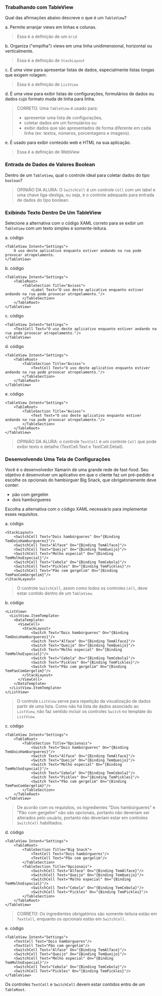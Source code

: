 ﻿### Trabalhando com TableView ###

Qual das afirmações abaixo descreve o que é um `TableView`?

a. Permite arranjar views em linhas e colunas.
> Essa é a definição de um `Grid`

b. Organiza ("empilha") views em uma linha unidimensional, horizontal ou verticalmente.
> Essa é a definição de `StackLayout`

c. É uma view para apresentar listas de dados, especialmente listas longas que exigem rolagem.
> Essa é a definição de `ListView`

d. É uma view para exibir listas de configurações, formulários de dados ou dados cujo formato muda de linha para linha.

> CORRETO. Uma `TableView` é usado para:
>
> * apresentar uma lista de configurações,
> * coletar dados em um formulários ou
> * exibir dados que são apresentados de forma diferente em cada linha (ex: textos, números, porcentagens e imagens).

e. É usado para exibir conteúdo web e HTML na sua aplicação.
> Essa é a definição de WebView

### Entrada de Dados de Valores Boolean ###

Dentro de um `TableView`, qual o controle ideal para
coletar dados do tipo `boolean`?

> OPINIÃO DA ALURA:
> O `SwitchCell` é um controle `Cell` com um label
> e uma chave liga-desliga, ou seja, é o controle adequado
> para entrada de dados do tipo boolean.
> 

### Exibindo Texto Dentro De Um TableView ###

Selecione a alternativa com o código XAML correto para
se exibir um `TableView` com um texto simples e somente-leitura.

a. código
```
<TableView Intent="Settings">
    O uso deste aplicativo enquanto estiver andando na rua pode provocar atropelamento.
</TableView>
```

b. código
```
<TableView Intent="Settings">
    <TableRoot>
        <TableSection Title="Avisos">
            <Label Text="O uso deste aplicativo enquanto estiver andando na rua pode provocar atropelamento."/>
        </TableSection>
    </TableRoot>
</TableView>
```

c. código
```
<TableView Intent="Settings">
    <TextCell Text="O uso deste aplicativo enquanto estiver andando na rua pode provocar atropelamento."/>
</TableView>
```

d. código
```
<TableView Intent="Settings">
    <TableRoot>
        <TableSection Title="Avisos">
            <TextCell Text="O uso deste aplicativo enquanto estiver andando na rua pode provocar atropelamento."/>
        </TableSection>
    </TableRoot>
</TableView>
```

e. código
```
<TableView Intent="Settings">
    <TableRoot>
        <TableSection Title="Avisos">
            <Text Text="O uso deste aplicativo enquanto estiver andando na rua pode provocar atropelamento."/>
        </TableSection>
    </TableRoot>
</TableView>
```

> OPINIÃO DA ALURA: o controle `TextCell` é um controle `Cell` que pode exibir
> texto e detalhe (TextCell.Text e TextCell.Detail).

### Desenvolvendo Uma Tela de Configurações ###

Você é o desenvolvedor Xamarin de uma grande rede de fast-food. Seu
objetivo é desenvolver um aplicativo em que o cliente faz um pré-pedido
e escolhe os opcionais do hambúrguer Big Snack, que obrigatoriamente deve conter:
* pão com gergelim
* dois hambúrgueres 

Escolha a alternativa com o código XAML necessário para implementar
esses requisitos.

a. código

```
<StackLayout>
    <SwitchCell Text="Dois hambúrgueres" On="{Binding TemDoisHamburgueres}"/>
    <SwitchCell Text="Alface" On="{Binding TemAlface}"/>
    <SwitchCell Text="Queijo" On="{Binding TemQueijo}"/>
    <SwitchCell Text="Molho especial" On="{Binding TemMolhoEspecial}"/>
    <SwitchCell Text="Cebola" On="{Binding TemCebola}"/>
    <SwitchCell Text="Pickles" On="{Binding TemPickles}"/>
    <SwitchCell Text="Pão com gergelim" On="{Binding TemPaoComGergelim}"/>
<\StackLayout>
```
> O controle `SwitchCell`, assim como todos os controles `Cell`, deve estar contido 
> dentro de um `TableView`.
> 
b. código

```
<ListView>
  <ListView.ItemTemplate>
    <DataTemplate>
      <ViewCell>
        <StackLayout>
            <Switch Text="Dois hambúrgueres" On="{Binding TemDoisHamburgueres}"/>
            <Switch Text="Alface" On="{Binding TemAlface}"/>
            <Switch Text="Queijo" On="{Binding TemQueijo}"/>
            <Switch Text="Molho especial" On="{Binding TemMolhoEspecial}"/>
            <Switch Text="Cebola" On="{Binding TemCebola}"/>
            <Switch Text="Pickles" On="{Binding TemPickles}"/>
            <Switch Text="Pão com gergelim" On="{Binding TemPaoComGergelim}"/>
        </StackLayout>
      </ViewCell>
    </DataTemplate>
  </ListView.ItemTemplate>
</ListView>
```
> O controle `ListView` serve para repetição da visualização
> de dados partir de uma lista. Como não há lista de dados associado
> ao `ListView`, não faz sentido incluir os controles `Switch` no
> template do `ListView`.
> 
c. código

```
<TableView Intent="Settings">
    <TableRoot>
        <TableSection Title="Opcionais">
            <Switch Text="Dois hambúrgueres" On="{Binding TemDoisHamburgueres}"/>
            <Switch Text="Alface" On="{Binding TemAlface}"/>
            <Switch Text="Queijo" On="{Binding TemQueijo}"/>
            <Switch Text="Molho especial" On="{Binding TemMolhoEspecial}"/>
            <Switch Text="Cebola" On="{Binding TemCebola}"/>
            <Switch Text="Pickles" On="{Binding TemPickles}"/>
            <Switch Text="Pão com gergelim" On="{Binding TemPaoComGergelim}"/>
        </TableSection>
    </TableRoot>
</TableView>
```
> De acordo com os requisitos, os ingredientes "Dois hambúrgueres" e "Pão com gergelim" 
> não são opcionais, portanto não deveriam ser alterados pelo usuário, portanto não
> deveriam estar em controles `SwitchCell` habilitados.

d. código

```
<TableView Intent="Settings">
    <TableRoot>
        <TableSection Title="Big Snack">
            <TextCell Text="Dois hambúrgueres"/>
            <TextCell Text="Pão com gergelim"/>
        </TableSection>
        <TableSection Title="Opcionais">
            <SwitchCell Text="Alface" On="{Binding TemAlface}"/>
            <SwitchCell Text="Queijo" On="{Binding TemQueijo}"/>
            <SwitchCell Text="Molho especial" On="{Binding TemMolhoEspecial}"/>
            <SwitchCell Text="Cebola" On="{Binding TemCebola}"/>
            <SwitchCell Text="Pickles" On="{Binding TemPickles}"/>
        </TableSection>
    </TableRoot>
</TableView>
```
> CORRETO: Os ingredientes obrigatórios são somente-leitura estão em `TextCell`,
> enquanto os opcionais estão em `SwitchCell`.
> 
e. código

```
<TableView Intent="Settings">
    <TextCell Text="Dois hambúrgueres"/>
    <TextCell Text="Pão com gergelim"/>
    <SwitchCell Text="Alface" On="{Binding TemAlface}"/>
    <SwitchCell Text="Queijo" On="{Binding TemQueijo}"/>
    <SwitchCell Text="Molho especial" On="{Binding TemMolhoEspecial}"/>
    <SwitchCell Text="Cebola" On="{Binding TemCebola}"/>
    <SwitchCell Text="Pickles" On="{Binding TemPickles}"/>
</TableView>
```
Os controles `TextCell` e `SwitchCell` devem estar contidos
entro de um `TableRoot`.

